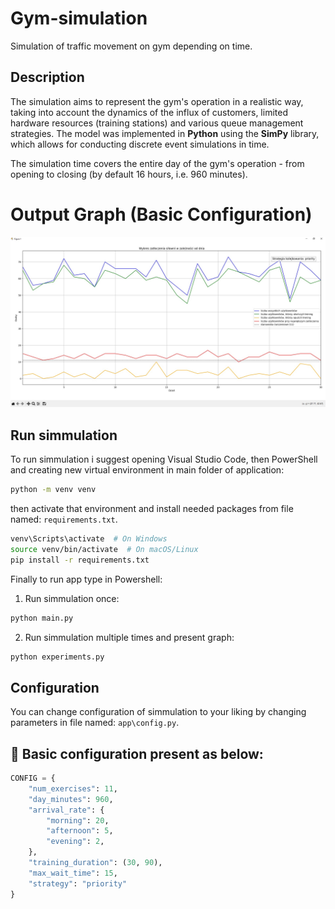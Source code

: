 # Gym-simulation
Simulation of traffic movement on gym depending on time.

## Description
The simulation aims to represent the gym's operation in a realistic way, taking into account the dynamics of the influx of customers, limited hardware resources (training stations) and various queue management strategies. The model was implemented in **Python** using the **SimPy** library, which allows for conducting discrete event simulations in time.

The simulation time covers the entire day of the gym's operation - from opening to closing (by default 16 hours, i.e. 960 minutes).

# Output Graph (Basic Configuration)
![Graph from running basic configuration simmulation](assets/wykres.jpg)

## Run simmulation
To run simmulation i suggest opening Visual Studio Code, then PowerShell and creating new virtual environment in main folder of application:
```bash
python -m venv venv
```
then activate that environment and install needed packages from file named: `requirements.txt`.
```bash
venv\Scripts\activate  # On Windows  
source venv/bin/activate  # On macOS/Linux  
pip install -r requirements.txt
```
Finally to run app type in Powershell:
1. Run simmulation once:
```bash
python main.py
```
2. Run simmulation multiple times and present graph:
```bash
python experiments.py
```
## Configuration
You can change configuration of simmulation to your liking by changing parameters in file named: `app\config.py`.
## 🔧 Basic configuration present as below:
```python
CONFIG = {
    "num_exercises": 11,
    "day_minutes": 960,
    "arrival_rate": {
        "morning": 20,
        "afternoon": 5,
        "evening": 2,
    },
    "training_duration": (30, 90),
    "max_wait_time": 15,
    "strategy": "priority"
}
```
